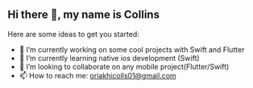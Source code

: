 ## Hi there 👋, my name is Collins


Here are some ideas to get you started:

- 🔭 I’m currently working on some cool projects with Swift and Flutter
- 🌱 I’m currently learning native ios development (Swift)
- 👯 I’m looking to collaborate on any mobile project(Flutter/Swift)
- 📫 How to reach me: oriakhicolls01@gmail.com



